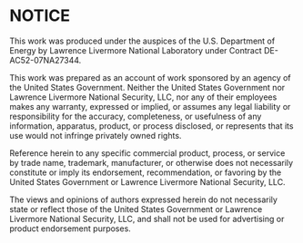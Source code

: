 # NOTICE

This work was produced under the auspices of the U.S. Department of Energy by Lawrence Livermore National Laboratory under Contract DE-AC52-07NA27344.

This work was prepared as an account of work sponsored by an agency of the United States Government. Neither the United States Government nor Lawrence Livermore National Security, LLC, nor any of their employees makes any warranty, expressed or implied, or assumes any legal liability or responsibility for the accuracy, completeness, or usefulness of any information, apparatus, product, or process disclosed, or represents that its use would not infringe privately owned rights.

Reference herein to any specific commercial product, process, or service by trade name, trademark, manufacturer, or otherwise does not necessarily constitute or imply its endorsement, recommendation, or favoring by the United States Government or Lawrence Livermore National Security, LLC.

The views and opinions of authors expressed herein do not necessarily state or reflect those of the United States Government or Lawrence Livermore National Security, LLC, and shall not be used for advertising or product endorsement purposes.